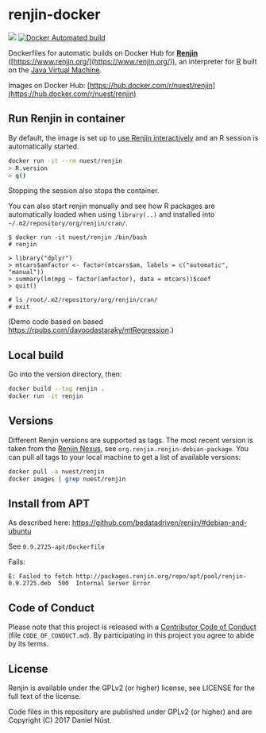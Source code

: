 # renjin-docker

 [![](https://images.microbadger.com/badges/image/nuest/renjin.svg)](https://microbadger.com/images/nuest/renjin "Get your own image badge on microbadger.com") [![Docker Automated build](https://img.shields.io/docker/automated/nuest/renjin.svg)]()

Dockerfiles for automatic builds on Docker Hub for **[Renjin](https://en.wikipedia.org/wiki/Renjin)** ([https://www.renjin.org/](https://www.renjin.org/)), an interpreter for [R](https://en.wikipedia.org/wiki/R_(programming_language)) built on the [Java Virtual Machine](https://en.wikipedia.org/wiki/Java_virtual_machine).

Images on Docker Hub: [https://hub.docker.com/r/nuest/renjin](https://hub.docker.com/r/nuest/renjin)

## Run Renjin in container

By default, the image is set up to [use Renjin interactively](http://docs.renjin.org/en/latest/interactive/index.html) and an R session is automatically started.

```bash
docker run -it --rm nuest/renjin
> R.version
> q()
```

Stopping the session also stops the container.

You can also start renjin manually and see how R packages are automatically loaded when using `library(..)` and installed into `~/.m2/repository/org/renjin/cran/`.

```
$ docker run -it nuest/renjin /bin/bash
# renjin

> library("dplyr")
> mtcars$amfactor <- factor(mtcars$am, labels = c("automatic", "manual"))
> summary(lm(mpg ~ factor(amfactor), data = mtcars))$coef
> quit()

# ls /root/.m2/repository/org/renjin/cran/
# exit
```

(Demo code based on based https://rpubs.com/davoodastaraky/mtRegression.)

## Local build

Go into the version directory, then:

```bash
docker build --tag renjin .
docker run -it renjin
```

## Versions

Different Renjin versions are supported as tags.
The most recent version is taken from the [Renjin Nexus](https://nexus.bedatadriven.com/#view-repositories;public~browsestorage~org.renjin), see `org.renjin.renjin-debian-package`.
You can pull all tags to your local machine to get a list of available versions:


```bash
docker pull -a nuest/renjin
docker images | grep nuest/renjin
```

## Install from APT

As described here: https://github.com/bedatadriven/renjin/#debian-and-ubuntu

See `0.9.2725-apt/Dockerfile`

Fails:

```
E: Failed to fetch http://packages.renjin.org/repo/apt/pool/renjin-0.9.2725.deb  500  Internal Server Error
```

## Code of Conduct

Please note that this project is released with a [Contributor Code of Conduct](CODE_OF_CONDUCT.md) (file `CODE_OF_CONDUCT.md`).
By participating in this project you agree to abide by its terms.

## License

Renjin is available under the GPLv2 (or higher) license, see LICENSE for the full text of the license.

Code files in this repository are published under GPLv2 (or higher) and are Copyright (C) 2017 Daniel Nüst.
